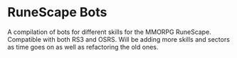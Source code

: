 # RuneScape Bots

A compilation of bots for different skills for the MMORPG RuneScape. Compatible with both RS3 and OSRS. Will be adding more skills and sectors as time goes on as well as refactoring the old ones.
